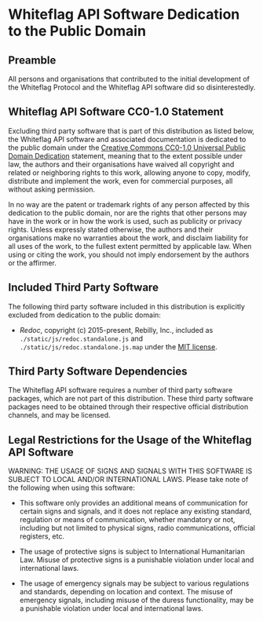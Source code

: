 # Whiteflag API Software Dedication to the Public Domain

## Preamble

All persons and organisations that contributed to the initial development
of the Whiteflag Protocol and the Whiteflag API software did so
disinterestedly.

## Whiteflag API Software CC0-1.0 Statement

Excluding third party software that is part of this distribution as
listed below, the Whiteflag API software and associated documentation is
dedicated to the public domain under the [Creative Commons CC0-1.0 Universal Public Domain Dedication](http://creativecommons.org/publicdomain/zero/1.0/)
statement, meaning that to the extent possible under law, the authors
and their organisations have waived all copyright and related or neighboring
rights to this work, allowing anyone to copy, modify, distribute and implement
the work, even for commercial purposes, all without asking permission.

In no way are the patent or trademark rights of any person affected by this
dedication to the public domain, nor are the rights that other persons may
have in the work or in how the work is used, such as publicity or privacy
rights. Unless expressly stated otherwise, the authors and their organisations
make no warranties about the work, and disclaim liability for all uses of the
work, to the fullest extent permitted by applicable law. When using or citing
the work, you should not imply endorsement by the authors or the affirmer.

## Included Third Party Software

The following third party software included in this distribution is explicitly
excluded from dedication to the public domain:

- *Redoc*, copyright (c) 2015-present, Rebilly, Inc., included as
  `./static/js/redoc.standalone.js` and `./static/js/redoc.standalone.js.map`
  under the [MIT license](https://mit-license.org/).

## Third Party Software Dependencies

The Whiteflag API software requires a number of third party software packages,
which are not part of this distribution. These third party software packages
need to be obtained through their respective official distribution channels,
and may be licensed.

## Legal Restrictions for the Usage of the Whiteflag API Software

WARNING: THE USAGE OF SIGNS AND SIGNALS WITH THIS SOFTWARE IS SUBJECT
TO LOCAL AND/OR INTERNATIONAL LAWS. Please take note of the following when
using this software:

- This software only provides an additional means of communication for
  certain signs and signals, and it does not replace any existing
  standard, regulation or means of communication, whether mandatory or
  not, including but not limited to physical signs, radio communications,
  official registers, etc.

- The usage of protective signs is subject to International Humanitarian
  Law. Misuse of protective signs is a punishable violation under local
  and international laws.

- The usage of emergency signals may be subject to various regulations and
  standards, depending on location and context. The misuse of emergency
  signals, including misuse of the duress functionality, may be a
  punishable violation under local and international laws.
